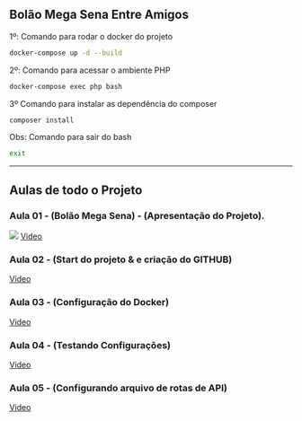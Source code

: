 ## Bolão Mega Sena Entre Amigos

1º: Comando para rodar o docker do projeto

```sh
docker-compose up -d --build
```

2º: Comando para acessar o ambiente PHP

```sh
docker-compose exec php bash
```

3º Comando para instalar as dependência do composer 

```sh
composer install
```

Obs: Comando para sair do bash

```sh
exit
```
-------------------------------------------------------------------------------------------
## Aulas de todo o Projeto

### Aula 01 - (Bolão Mega Sena) - (Apresentação do Projeto).
<img src="https://github.com/editoSilva/Back_End_Bolao_Sena_PHP_Laravel11/blob/main/CLorant/readme-social-icons/raw/main/medium/filled/youtube.svg"> [Video](https://youtu.be/YXBKGb-GKZY)

### Aula 02 - (Start do projeto & e criação do GITHUB)
[Video](https://youtu.be/a7bOFtfj78k)

### Aula 03 - (Configuração do Docker)
[Video](https://youtu.be/RtUaWuIu5WQ)

### Aula 04 - (Testando Configurações)
[Video](https://youtu.be/f4O0si439ho)

### Aula 05 - (Configurando arquivo de rotas de API)
[Video](https://youtu.be/vCWEu8A6_hw)


